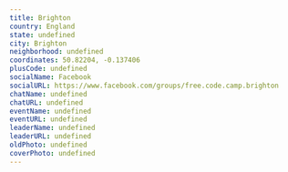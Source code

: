 ```yaml
---
title: Brighton
country: England
state: undefined
city: Brighton
neighborhood: undefined
coordinates: 50.82204, -0.137406
plusCode: undefined
socialName: Facebook
socialURL: https://www.facebook.com/groups/free.code.camp.brighton
chatName: undefined
chatURL: undefined
eventName: undefined
eventURL: undefined
leaderName: undefined
leaderURL: undefined
oldPhoto: undefined
coverPhoto: undefined
---
```

